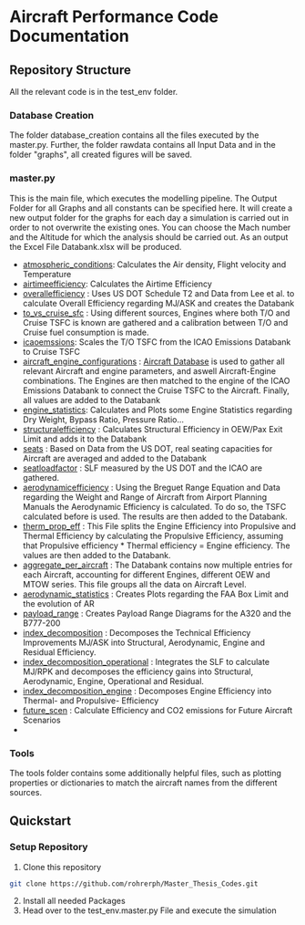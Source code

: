 # Aircraft Performance Code Documentation
## Repository Structure
All the relevant code is in the test_env folder. 
### Database Creation
The folder database_creation contains all the files executed by the master.py. Further, the folder rawdata contains all Input Data and in the 
folder "graphs", all created figures will be saved.

### master.py 
This is the main file, which executes the modelling pipeline. The Output Folder for all Graphs and all constants can be specified here. It will create a new output folder for the graphs for each day a simulation is carried out in order to not overwrite the existing ones. 
You can choose the Mach number and the Altitude for which the analysis should be carried out. 
As an output the Excel File Databank.xlsx will be produced.

* [atmospheric_conditions](test_env/database_creation/tools/atmospheric_conditions.py): Calculates the Air density, Flight velocity and Temperature
* [airtimeefficiency](test_env/database_creation/operational/airtimeefficiency.py): Calculates the Airtime Efficiency
* [overallefficiency](test_env/database_creation/overall/overallefficiency.py) : Uses US DOT Schedule T2 and Data from Lee et al. to calculate Overall Efficiency regarding MJ/ASK and creates the Databank
* [to_vs_cruise_sfc](test_env/database_creation/emissions/to_vs_cruise_sfc.py) : Using different sources, Engines where both T/O and Cruise TSFC is known are gathered and a calibration between T/O and Cruise fuel consumption is made. 
* [icaoemssions](test_env/database_creation/emissions/icaoemssions.py): Scales the T/O TSFC from the ICAO Emissions Databank to Cruise TSFC
* [aircraft_engine_configurations](test_env/database_creation/overall/aircraft_engine_configurations.py) : [Aircraft Database](https://aircraft-database.com/) is used to gather all relevant Aircraft and engine parameters, and aswell Aircraft-Engine combinations. The Engines are then matched to the engine of the ICAO Emissions Databank to connect the Cruise TSFC to the Aircraft. Finally, all values are added to the Databank
* [engine_statistics](test_env/database_creation/emissions/engine_statistics.py): Calculates and Plots some Engine Statistics regarding Dry Weight, Bypass Ratio, Pressure Ratio...
* [structuralefficiency](test_env/database_creation/structural/structuralefficiency.py) : Calculates Structural Efficiency in OEW/Pax Exit Limit and adds it to the Databank
* [seats](test_env/database_creation/operational/seats.py) : Based on Data from the US DOT, real seating capacities for Aircraft are averaged and added to the Databank
* [seatloadfactor](test_env/database_creation/operational/seatloadfactor.py) : SLF measured by the US DOT and the ICAO are gathered. 
* [aerodynamicefficiency](test_env/database_creation/aerodynamics/aerodynamicefficiency.py) : Using the Breguet Range Equation and Data regarding the Weight and Range of Aircraft from Airport Planning Manuals the Aerodynamic Efficiency is calculated. To do so, the TSFC calculated before is used. The results are then added to the Databank. 
* [therm_prop_eff](test_env/database_creation/emissions/therm_prop_eff.py) : This File splits the Engine Efficiency into Propulsive and Thermal Efficiency by calculating the Propulsive Efficiency, assuming that Propulsive efficiency * Thermal efficiency = Engine efficiency. The values are then added to the Databank.   
* [aggregate_per_aircraft](test_env/database_creation/overall/aggregate_per_aircraft.py) : The Databank contains now multiple entries for each Aircraft, accounting for different Engines, different OEW and MTOW series. This file groups all the data on Aircraft Level. 
* [aerodynamic_statistics](test_env/database_creation/aerodynamics/aerodynamic_statistics.py) : Creates Plots regarding the FAA Box Limit and the evolution of AR
* [payload_range](test_env/database_creation/aerodynamics/payload_range.py) : Creates Payload Range Diagrams for the A320 and the B777-200
* [index_decomposition](test_env/database_creation/index_decomposition/technological.py) : Decomposes the Technical Efficiency Improvements MJ/ASK into Structural, Aerodynamic, Engine and Residual Efficiency.  
* [index_decomposition_operational](test_env/database_creation/index_decomposition/technooperational.py) : Integrates the SLF to calculate MJ/RPK and decomposes the efficiency gains into Structural, Aerodynamic, Engine, Operational and Residual.
* [index_decomposition_engine](test_env/database_creation/index_decomposition/engine.py) : Decomposes Engine Efficiency into Thermal- and Propulsive- Efficiency
* [future_scen](test_env.database_creation.dashboard_prep.future_scen.py) : Calculate Efficiency and CO2 emissions for Future Aircraft Scenarios
* 
### Tools
The tools folder contains some additionally helpful files, such as plotting properties or dictionaries to match the aircraft names from the different sources.

## Quickstart
### Setup Repository
1. Clone this repository
```bash
git clone https://github.com/rohrerph/Master_Thesis_Codes.git
```
2. Install all needed Packages
3. Head over to the test_env.master.py File and execute the simulation